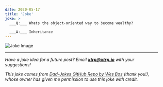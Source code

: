 ```yaml
---
date: 2020-05-17
title: 'Joke'
joke: >
  ___Q:___ Whats the object-oriented way to become wealthy?
  
  ___A:___ Inheritance
---
```


![Joke Image](https://private.xtrp.io/projects/DailyDeveloperJokes/public_image_server/images/5e1258a197fb7.png)

---
*Have a joke idea for a future post? Email **[xtrp@xtrp.io](mailto:xtrp@xtrp.io)** with your suggestions!*

*This joke comes from [Dad-Jokes GitHub Repo by Wes Bos](https://github.com/wesbos/dad-jokes) (thank you!), whose owner has given me permission to use this joke with credit.*

<!-- 
Joke text:
**Q:** Whats the object-oriented way to become wealthy?

**A:** Inheritance
 -->

